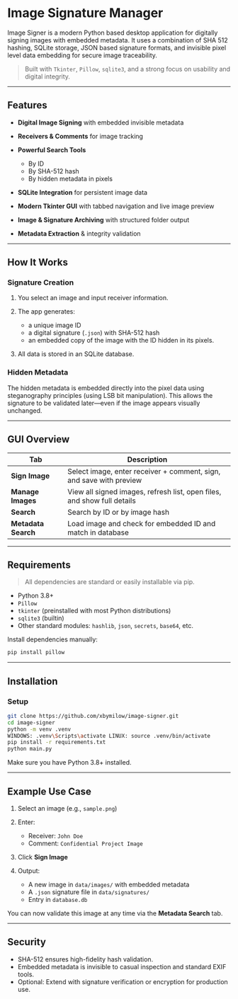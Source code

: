# Image Signature Manager

Image Signer is a modern Python based desktop application for digitally signing images with embedded metadata. It uses a combination of SHA 512 hashing, SQLite storage, JSON based signature formats, and invisible pixel level data embedding for secure image traceability.

> Built with `Tkinter`, `Pillow`, `sqlite3`, and a strong focus on usability and digital integrity.

---

## Features

* **Digital Image Signing** with embedded invisible metadata
* **Receivers & Comments** for image tracking
* **Powerful Search Tools**

  * By ID
  * By SHA-512 hash
  * By hidden metadata in pixels
* **SQLite Integration** for persistent image data
* **Modern Tkinter GUI** with tabbed navigation and live image preview
* **Image & Signature Archiving** with structured folder output
* **Metadata Extraction** & integrity validation

---

## How It Works

### Signature Creation

1. You select an image and input receiver information.
2. The app generates:

   * a unique image ID
   * a digital signature (`.json`) with SHA-512 hash
   * an embedded copy of the image with the ID hidden in its pixels.
3. All data is stored in an SQLite database.

### Hidden Metadata

The hidden metadata is embedded directly into the pixel data using steganography principles (using LSB bit manipulation). This allows the signature to be validated later—even if the image appears visually unchanged.

---

## GUI Overview

| Tab                 | Description                                                             |
| ------------------- | ----------------------------------------------------------------------- |
| **Sign Image**      | Select image, enter receiver + comment, sign, and save with preview     |
| **Manage Images**   | View all signed images, refresh list, open files, and show full details |
| **Search**          | Search by ID or by image hash                                           |
| **Metadata Search** | Load image and check for embedded ID and match in database              |

---

## Requirements

> All dependencies are standard or easily installable via pip.

* Python 3.8+
* `Pillow`
* `tkinter` (preinstalled with most Python distributions)
* `sqlite3` (builtin)
* Other standard modules: `hashlib`, `json`, `secrets`, `base64`, etc.

Install dependencies manually:

```bash
pip install pillow
```

---

## Installation

### Setup

```bash
git clone https://github.com/xbymilow/image-signer.git
cd image-signer
python -m venv .venv
WINDOWS: .venv\Scripts\activate LINUX: source .venv/bin/activate
pip install -r requirements.txt
python main.py
```

Make sure you have Python 3.8+ installed.

---

## Example Use Case

1. Select an image (e.g., `sample.png`)
2. Enter:

   * Receiver: `John Doe`
   * Comment: `Confidential Project Image`
3. Click **Sign Image**
4. Output:

   * A new image in `data/images/` with embedded metadata
   * A `.json` signature file in `data/signatures/`
   * Entry in `database.db`

You can now validate this image at any time via the **Metadata Search** tab.

---

## Security

* SHA-512 ensures high-fidelity hash validation.
* Embedded metadata is invisible to casual inspection and standard EXIF tools.
* Optional: Extend with signature verification or encryption for production use.

